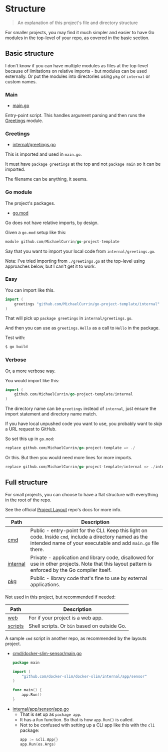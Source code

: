 # Structure
> An explanation of this project's file and directory structure

For smaller projects, you may find it much simpler and easier to have Go modules in the top-level of your repo, as covered in the basic section.


## Basic structure

I don't know if you can have multiple modules as files at the top-level because of limitations on relative imports - but modules can be used externally. Or put the modules into directories using `pkg` or `internal` or custom names.

### Main

- [main.go](https://github.com/MichaelCurrin/go-project-template/blob/main/main.go)

Entry-point script. This handles argument parsing and then runs the [Greetings](#greetings) module.

### Greetings

- [internal/greetings.go](https://github.com/MichaelCurrin/go-project-template/blob/main/internal/greetings.go)

This is imported and used in `main.go`.

It must have `package greetings` at the top and not `package main` so it can be imported.

The filename can be anything, it seems.

### Go module

The project's packages.

- [go.mod](https://github.com/MichaelCurrin/go-project-template/blob/main/go.mod)

Go does not have relative imports, by design.

Given a `go.mod` setup like this:

```go
module github.com/MichaelCurrin/go-project-template
```

Say that you want to import your local code from `internal/greetings.go`.

Note: I've tried importing from `./greetings.go` at the top-level using approaches below, but I can't get it to work.

### Easy

You can import like this.

```go
import (
	greetings "github.com/MichaelCurrin/go-project-template/internal"
)
```

That will pick up `package greetings` in `internal/greetings.go`.

And then you can use as `greetings.Hello` as a call to `Hello` in the package.

Test with:

```sh
$ go build
```

### Verbose

Or, a more verbose way.

You would import like this:

```go
import (
    github.com/MichaelCurrin/go-project-template/internal
)
```

The directory name can be `greetings` instead of `internal`, just ensure the import statement and directory name match.

If you have local unpushed code you want to use, you probably want to _skip_ a URL request to GitHub.

So set this up in `go.mod`:

```go
replace github.com/MichaelCurrin/go-project-template => ./
```

Or this. But then you would need more lines for more imports.

```go
replace github.com/MichaelCurrin/go-project-template/internal => ./internal
```


## Full structure

For small projects, you can choose to have a flat structure with everything in the root of the repo.

See the official [Project Layout](https://github.com/golang-standards/project-layout#go-directories) repo's docs for more info.

| Path         | Description                                                                                                                                                                                                                                                           |
| ------------ | --------------------------------------------------------------------------------------------------------------------------------------------------------------------------------------------------------------------------------------------------------------------- |
| [cmd][]      | Public - entry-point for the CLI. Keep this light on code. Inside `cmd`, include a directory named as the intended name of your executable and add `main.go` file there. |
| [internal][] | Private - application and library code, disallowed for use in other projects. Note that this layout pattern is enforced by the Go compiler itself.                                                                       |
| [pkg][]      | Public - library code that's fine to use by external applications.                                                                                                                                                                                                                |

Not used in this project, but recommended if needed:

Path | Description 
--- | ---
[web][] | For if your project is a web app.
[scripts][] | Shell scripts. Or `bin` based on outside Go.


[internal]: https://github.com/MichaelCurrin/go-project-template/tree/main/internal/
[cmd]: https://github.com/MichaelCurrin/go-project-template/tree/main/cmd/
[pkg]: https://github.com/MichaelCurrin/go-project-template/tree/main/pkg/

[web]: https://github.com/golang-standards/project-layout/tree/master/web
[scripts]: https://github.com/golang-standards/project-layout/tree/master/scripts

A sample `cmd` script in another repo, as recommended by the layouts project.

- [cmd/docker-slim-sensor/main.go](https://github.com/docker-slim/docker-slim/blob/master/cmd/docker-slim-sensor/main.go)
    ```go
    package main

    import (
        "github.com/docker-slim/docker-slim/internal/app/sensor"
    )

    func main() {
        app.Run()
    }
    ```
- [internal/app/sensor/app.go](https://github.com/docker-slim/docker-slim/blob/master/internal/app/sensor/app.go)
    - That is set up as `package app`. 
    - It has a `Run` function. So that is how `app.Run()` is called.
    - Not to be confused with setting up a CLI app like this with the `cli` package:
        ```go
        app := &cli.App{}
        app.Run(os.Args)
        ```
